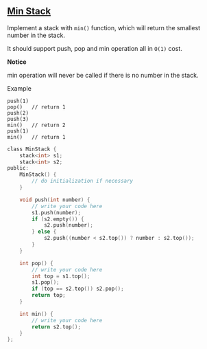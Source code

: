 ## [Min Stack](http://www.lintcode.com/en/problem/min-stack/)

Implement a stack with `min()` function, which will return the smallest number in the stack.

It should support push, pop and min operation all in `O(1)` cost.

**Notice**

min operation will never be called if there is no number in the stack.

Example

```
push(1)
pop()   // return 1
push(2)
push(3)
min()   // return 2
push(1)
min()   // return 1
```

```c
class MinStack {
    stack<int> s1;
    stack<int> s2;
public:
    MinStack() {
        // do initialization if necessary
    }

    void push(int number) {
        // write your code here
        s1.push(number);
        if (s2.empty()) {
            s2.push(number);
        } else {
            s2.push((number < s2.top()) ? number : s2.top());
        }
    }

    int pop() {
        // write your code here
        int top = s1.top();
        s1.pop();
        if (top == s2.top()) s2.pop();
        return top;
    }

    int min() {
        // write your code here
        return s2.top();
    }
};
```